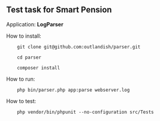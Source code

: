 ## Test task for Smart Pension

Application: **LogParser**

How to install:

        git clone git@github.com:outlandish/parser.git
        
        cd parser

        composer install
        
How to run:
                
        php bin/parser.php app:parse webserver.log


How to test:

        php vendor/bin/phpunit --no-configuration src/Tests